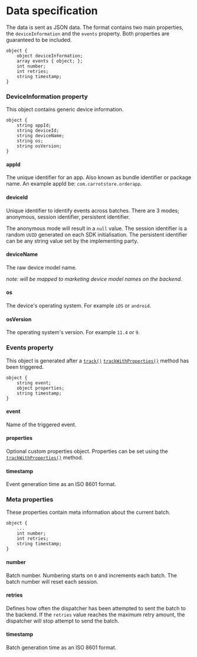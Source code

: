 # Data specification
The data is sent as JSON data. The format contains two main properties, the `deviceInformation` and the `events` property. Both properties are guaranteed to be included.

```
object {
	object deviceInformation;
	array events { object; };
	int number;
	int retries;
	string timestamp;
}
```

### DeviceInformation property
This object contains generic device information.

```
object {
	string appId;
	string deviceId;
	string deviceName;
	string os;
	string osVersion;
}
```

#### appId

The unique identifier for an app. Also known as bundle identifier or package name. An example appId be: `com.carrotstore.orderapp`.

#### deviceId

Unique identifier to identify events across batches. There are 3 modes; anonymous, session identifier, persistent identifier.

The anonymous mode will result in a `null` value. The session identifier is a random `UUID` generated on each SDK initialisation. The persistent identifier can be any string value set by the implementing party.

#### deviceName

The raw device model name.

*note: will be mapped to marketing device model names on the backend.*

#### os

The device's operating system. For example `iOS` or `android`.

#### osVersion

The operating system's version. For example `11.4` or `9`.

### Events property
This object is generated after a [`track()`](API.md#track) [`trackWithProperties()`](API.md#trackwithproperties) method has been triggered.

```
object {
	string event;
	object properties;
	string timestamp;
}
```

#### event

Name of the triggered event.

#### properties

Optional custom properties object. Properties can be set using the [`trackWithProperties()`](API.md#trackwithproperties) method.

#### timestamp

Event generation time as an ISO 8601 format.

### Meta properties
These properties contain meta information about the current batch.

```
object {
	...
	int number;
	int retries;
	string timestamp;
}
```

#### number

Batch number. Numbering starts on `0` and increments each batch. The batch number will reset each session.

#### retries

Defines how often the dispatcher has been attempted to sent the batch to the backend. If the `retries` value reaches the maximum retry amount, the dispatcher will stop attempt to send the batch.

#### timestamp

Batch generation time as an ISO 8601 format.